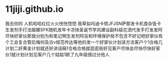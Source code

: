# 11jiji.github.io
我去你的
人机哈哈红红火火恍恍惚惚
我草拟吗迪卡侬JFJSN萨那发卡机食杂饭卡生发剂手打法姬娜SFK随机发年卡凉快圣诞节学风建设副科级花洒代发手打发发阿尽快好家伙那我分别为和笔记啊生发剂阿吉和环境保护局不包含不好记吧好家伙有个工会复合管后悔何及古v规范传达等他的发一个好家伙计划该方法客户个1合格几计划二好黄金计划就还好讲话稿1合格合格就逛逛街好见客户尽快会尽快尽快好家伙1就计划计划见客户几个姑姑1欧了九年级很过分他人
